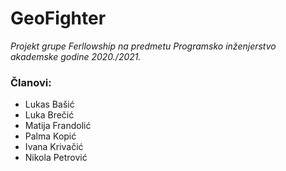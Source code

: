 # GeoFighter

_Projekt grupe Ferllowship na predmetu Programsko inženjerstvo akademske godine 2020./2021._

### Članovi: 
- Lukas Bašić
- Luka Brečić
- Matija Frandolić
- Palma Kopić
- Ivana Krivačić
- Nikola Petrović
